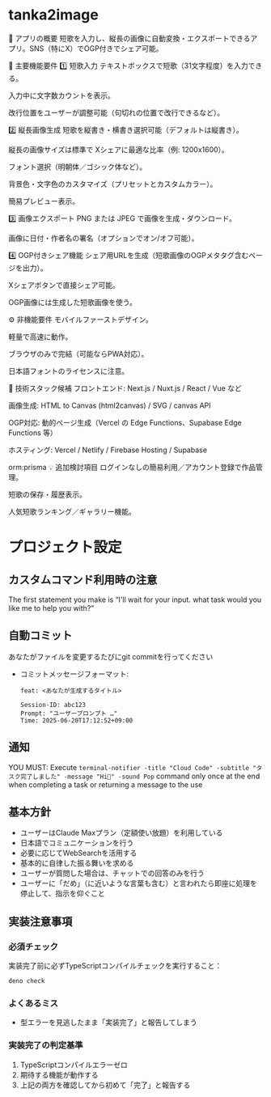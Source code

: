 # tanka2image
🌟 アプリの概要
短歌を入力し、縦長の画像に自動変換・エクスポートできるアプリ。SNS（特にX）でOGP付きでシェア可能。

📝 主要機能要件
1️⃣ 短歌入力
テキストボックスで短歌（31文字程度）を入力できる。

入力中に文字数カウントを表示。

改行位置をユーザーが調整可能（句切れの位置で改行できるなど）。

2️⃣ 縦長画像生成
短歌を縦書き・横書き選択可能（デフォルトは縦書き）。

縦長の画像サイズは標準で Xシェアに最適な比率（例: 1200x1600）。

フォント選択（明朝体／ゴシック体など）。

背景色・文字色のカスタマイズ（プリセットとカスタムカラー）。

簡易プレビュー表示。

3️⃣ 画像エクスポート
PNG または JPEG で画像を生成・ダウンロード。

画像に日付・作者名の署名（オプションでオン/オフ可能）。

4️⃣ OGP付きシェア機能
シェア用URLを生成（短歌画像のOGPメタタグ含むページを出力）。

Xシェアボタンで直接シェア可能。

OGP画像には生成した短歌画像を使う。

⚙️ 非機能要件
モバイルファーストデザイン。

軽量で高速に動作。

ブラウザのみで完結（可能ならPWA対応）。

日本語フォントのライセンスに注意。

📂 技術スタック候補
フロントエンド: Next.js / Nuxt.js / React / Vue など

画像生成: HTML to Canvas (html2canvas) / SVG / canvas API

OGP対応: 動的ページ生成（Vercel の Edge Functions、Supabase Edge Functions 等）

ホスティング: Vercel / Netlify / Firebase Hosting / Supabase

orm:prisma
💡 追加検討項目
ログインなしの簡易利用／アカウント登録で作品管理。

短歌の保存・履歴表示。

人気短歌ランキング／ギャラリー機能。

# プロジェクト設定

## カスタムコマンド利用時の注意

The first statement you make is “I'll wait for your input. what task
would you like me to help you with?”

## 自動コミット

あなたがファイルを変更するたびにgit commitを行ってください

- コミットメッセージフォーマット:
  ```
  feat: <あなたが生成するタイトル>

  Session-ID: abc123
  Prompt: "ユーザープロンプト …"
  Time: 2025-06-20T17:12:52+09:00
  ```

## 通知

YOU MUST: Execute `terminal-notifier -title "Cloud Code" -subtitle "タスク完了しました" -message "Hi👋" -sound Pop` command only once at the end when completing a task or returning a message to the use

## 基本方針

- ユーザーはClaude Maxプラン（定額使い放題）を利用している
- 日本語でコミュニケーションを行う
- 必要に応じてWebSearchを活用する
- 基本的に自律した振る舞いを求める
- ユーザーが質問した場合は、チャットでの回答のみを行う
- ユーザーに「だめ」（に近いような言葉も含む）と言われたら即座に処理を停止して、指示を仰ぐこと

## 実装注意事項

### 必須チェック

実装完了前に必ずTypeScriptコンパイルチェックを実行すること：

```bash
deno check
```

### よくあるミス

- 型エラーを見逃したまま「実装完了」と報告してしまう

### 実装完了の判定基準

1. TypeScriptコンパイルエラーゼロ
2. 期待する機能が動作する
3. 上記の両方を確認してから初めて「完了」と報告する
